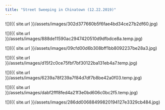 ```yaml
---
title: "Street Sweeping in Chinatown (12.22.2019)"
---
```


![]({{ site.url }}/assets/images/302d377660b5f6fae4bd34ce27b2df60.jpg)

![]({{ site.url }}/assets/images/888de11590ac2947420510d9dfbdce8a.temp.jpg)

![]({{ site.url }}/assets/images/09cfd00d6b308bff1bb8092237be28a3.jpg)

![]({{ site.url }}/assets/images/d15f2c0ce75fbf7bf30122ba131eb4a7.temp.jpg)

![]({{ site.url }}/assets/images/6239a78f239a7f84d7df7b8be42a0f03.temp.jpg)

![]({{ site.url }}/assets/images/dabf2fff8fed4a21f3e0bd606c0bc2f5.temp.jpg)

![]({{ site.url }}/assets/images/286dd00688499820194127e3329cb484.jpg)
